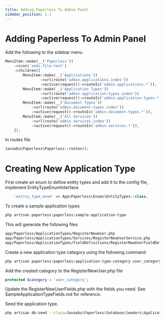 ```yaml
---
title: Adding Paperless To Admin Panel
sidebar_position: 1.1
---
```


# Adding Paperless To Admin Panel

Add the following to the sidebar menu

```php
MenuItem::make(__('Paperless'))
    ->icon('zmdi-file-text')
    ->children([
        MenuItem::make(__('Applications'))
                ->url(route('admin.applications.index'))
                ->active(request()->routeIs('admin.applications.*')),
        MenuItem::make(__('Application Types'))
                ->url(route('admin.application-types.index'))
                ->active(request()->routeIs('admin.application-types.*')),
        MenuItem::make(__('Document Types'))
            ->url(route('admin.document-types.index'))
            ->active(request()->routeIs('admin.document-types.*')),
        MenuItem::make(__('All Services'))
            ->url(route('admin.services.index'))
            ->active(request()->routeIs('admin.services.*')),
    ]),
```

In routes file

```php
Javaabu\Paperless\Paperless::routes();
```

# Creating New Application Type

First create an enum to define entity types and add it to the config file, implement EntityTypeEnumInterface

```php
    'entity_type_enum' => App\Paperless\Enums\EntityTypes::class,
```

To create a sample application types

```bash
php artisan paperless:paperless:sample-application-type
```

This will generate the following files

```bash
app/Paperless/ApplicationTypes/RegisterNewUser.php
app/Paperless/ApplicationTypes/Services/RegisterNewUserService.php
app/Paperless/ApplicationTypes/FieldDefinitions/RegisterNewUserFieldDefinitions.php
```

Create a new application type category using the following command

```bash
php artisan paperless:paperless:application-type-category user_category
```

Add the created category to the RegisterNewUser.php file

```php
protected $category = 'user_category';
```

Update the RegisterNewUserFields.php with the fields you need. See SampleApplicationTypeFields.md for reference.

Seed the application type.

```bash
php artisan db:seed --class=Javaabu\Paperless\Database\Seeders\ApplicationTypesSeeder
```
